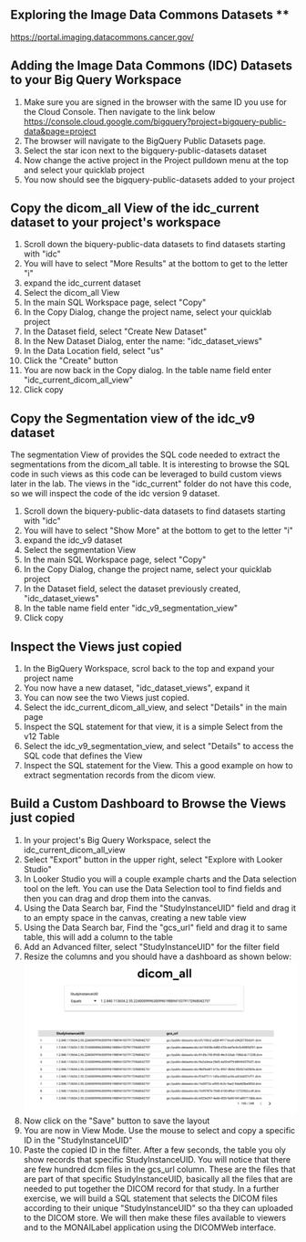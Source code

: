 ## Exploring the Image Data Commons Datasets **
https://portal.imaging.datacommons.cancer.gov/

## Adding the Image Data Commons (IDC) Datasets to your Big Query Workspace
1. Make sure you are signed in the browser with the same ID you use for the Cloud Console. Then navigate to the link below
https://console.cloud.google.com/bigquery?project=bigquery-public-data&page=project
2. The browser will navigate to the BigQuery Public Datasets page. 
3. Select the star icon next to the bigquery-public-datasets dataset
4. Now change the active project in the Project pulldown menu at the top and select your quicklab project
5. You now should see the bigquery-public-datasets added to your project

## Copy the dicom_all View of the idc_current dataset to your project's workspace
1. Scroll down the biquery-public-data datasets to find datasets starting with "idc"
2. You will have to select "More Results" at the bottom to get to the letter "i"
3. expand the idc_current dataset
4. Select the dicom_all View
5. In the main SQL Workspace page, select "Copy"
6. In the Copy Dialog, change the project name, select your quicklab project
7. In the Dataset field, select "Create New Dataset"
8. In the New Dataset Dialog, enter the name: "idc_dataset_views"
9. In the Data Location field, select "us"
10. Click the "Create" button
11. You are now back in the Copy dialog. In the table name field enter "idc_current_dicom_all_view"
12. Click copy

## Copy the Segmentation view of the idc_v9 dataset
The segmentation View of provides the SQL code needed to extract the segmentations from the dicom_all table. It is interesting to browse the SQL code in such views as this code can be leveraged to build custom views later in the lab. The views in the "idc_current" folder do not have this code, so we will inspect the code of the idc version 9 dataset.
1. Scroll down the biquery-public-data datasets to find datasets starting with "idc"
2. You will have to select "Show More" at the bottom to get to the letter "i"
3. expand the idc_v9 dataset
4. Select the segmentation View
5. In the main SQL Workspace page, select "Copy"
6. In the Copy Dialog, change the project name, select your quicklab project
7. In the Dataset field, select the dataset previously created, "idc_dataset_views"
8. In the table name field enter "idc_v9_segmentation_view"
9. Click copy

## Inspect the Views just copied
1. In the BigQuery Workspace, scrol back to the top and expand your project name
2. You now have a new dataset, "idc_dataset_views", expand it
3. You can now see the two Views just copied.
4. Select the idc_current_dicom_all_view, and select "Details" in the main page
5. Inspect the SQL statement for that view, it is a simple Select from the v12 Table
6. Select the idc_v9_segmentation_view, and select "Details" to access the SQL code that defines the View
7. Inspect the SQL statement for the View. This a good example on how to extract segmentation records from the dicom view.

## Build a Custom Dashboard to Browse the Views just copied
1. In your project's Big Query Workspace, select the idc_current_dicom_all_view 
2. Select "Export" button in the upper right, select "Explore with Looker Studio"
3. In Looker Studio you will a couple example charts and the Data selection tool on the left. You can use the Data Selection tool to find fields and then you can drag and drop them into the canvas.
4. Using the Data Search bar, Find the "StudyInstanceUID" field and drag it to an empty space in the canvas, creating a new table view
5. Using the Data Search bar, Find the "gcs_url" field and drag it to same table, this will add a column to the table
6. Add an Advanced filter, select "StudyInstanceUID" for the filter field
7. Resize the columns and you should have a dashboard as shown below:
![DICOM Dashboard 1](img/dicom_dashboard1.png)
7. Now click on the "Save" button to save the layout
8. You are now in View Mode. Use the mouse to select and copy a specific ID in the "StudyInstanceUID"
9. Paste the copied ID in the filter. After a few seconds, the table you oly show records that specific StudyInstanceUID. You will notice that there are few hundred dcm files in the gcs_url column. These are the files that are part of that specific StudyInstanceUID, basically all the files that are needed to put together the DICOM record for that study. In a further exercise, we will build a SQL statement that selects the DICOM files according to their unique "StudyInstanceUID" so tha they can uploaded to the DICOM store. We will then make these files available to viewers and to the MONAILabel application using the DICOMWeb interface.

